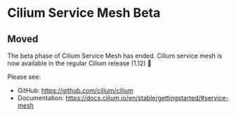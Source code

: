# Cilium Service Mesh Beta


## Moved
The beta phase of Cilium Service Mesh has ended. Cilium service mesh is now available in the regular Cilium release (1.12) :tada:

Please see:
* GitHub: https://github.com/cilium/cilium
* Documentation: https://docs.cilium.io/en/stable/gettingstarted/#service-mesh
